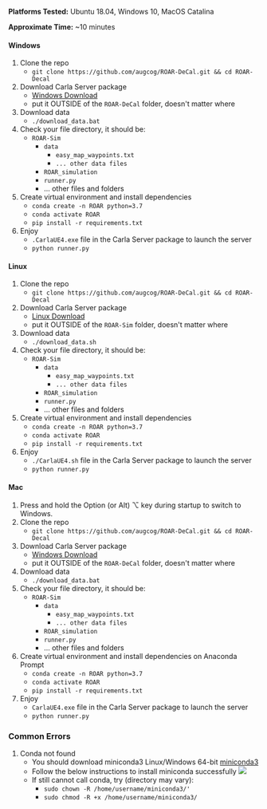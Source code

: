 
**Platforms Tested:** Ubuntu 18.04, Windows 10, MacOS Catalina
    
**Approximate Time:** ~10 minutes    

#### Windows
1. Clone the repo
    - `git clone https://github.com/augcog/ROAR-DeCal.git && cd ROAR-Decal`
2. Download Carla Server package
    - [Windows Download](https://drive.google.com/file/d/1TguaqwO9rPxCcOZ4DacJ_YQ5EoY1NJwz/view?usp=sharing)
    - put it OUTSIDE of the `ROAR-DeCal` folder, doesn't matter where
3. Download data
    - `./download_data.bat`
4. Check your file directory, it should be:
    - `ROAR-Sim`
        - `data`
            - `easy_map_waypoints.txt`
            - `... other data files`
        - `ROAR_simulation`
        - `runner.py`
        - ... other files and folders
5. Create virtual environment and install dependencies
    - `conda create -n ROAR python=3.7`
    - `conda activate ROAR`
    - `pip install -r requirements.txt`
6. Enjoy
    - `.CarlaUE4.exe` file in the Carla Server package to launch the server
    - `python runner.py`
        
#### Linux
1. Clone the repo
    - `git clone https://github.com/augcog/ROAR-DeCal.git && cd ROAR-Decal`
2. Download Carla Server package
    - [Linux Download](https://drive.google.com/file/d/1wU2mk5htapTEtyhsK4THIf1hp-OzvuN3/view?usp=sharing)
    - put it OUTSIDE of the `ROAR-Sim` folder, doesn't matter where
3. Download data
    - `./download_data.sh`
4. Check your file directory, it should be:
    - `ROAR-Sim`
        - `data`
            - `easy_map_waypoints.txt`
            - `... other data files`
        - `ROAR_simulation`
        - `runner.py`
        - ... other files and folders
5. Create virtual environment and install dependencies
    - `conda create -n ROAR python=3.7`
    - `conda activate ROAR`
    - `pip install -r requirements.txt`
6. Enjoy
    - `./CarlaUE4.sh` file in the Carla Server package to launch the server
    - `python runner.py`
    
    
#### Mac
1. Press and hold the Option (or Alt) ⌥ key during startup to switch to Windows.
2. Clone the repo
    - `git clone https://github.com/augcog/ROAR-DeCal.git && cd ROAR-Decal`
3. Download Carla Server package
    - [Windows Download](https://drive.google.com/file/d/1TguaqwO9rPxCcOZ4DacJ_YQ5EoY1NJwz/view?usp=sharing)
    - put it OUTSIDE of the `ROAR-DeCal` folder, doesn't matter where
4. Download data
    - `./download_data.bat`
5. Check your file directory, it should be:
    - `ROAR-Sim`
        - `data`
            - `easy_map_waypoints.txt`
            - `... other data files`
        - `ROAR_simulation`
        - `runner.py`
        - ... other files and folders
6. Create virtual environment and install dependencies on Anaconda Prompt
    - `conda create -n ROAR python=3.7`
    - `conda activate ROAR`
    - `pip install -r requirements.txt`
7. Enjoy
    - `CarlaUE4.exe` file in the Carla Server package to launch the server
    - `python runner.py`

### Common Errors
1. Conda not found 
    - You should download miniconda3 Linux/Windows 64-bit [miniconda3](https://docs.conda.io/en/latest/miniconda.html)
    - Follow the below instructions to install miniconda successfully 
    ![](../images/miniconda3.png)
    - If still cannot call conda, try (directory may vary):
        - `sudo chown -R /home/username/miniconda3/'`
        - `sudo chmod -R +x /home/username/miniconda3/`
